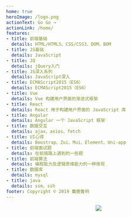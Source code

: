 ```yaml
---
home: true
heroImage: /logo.png
actionText: Go Go →
actionLink: /home/
features:
- title: 前端基础
  details: HTML/HTML5、CSS/CSS3、DOM、BOM
- title: JS基础
  details: JavaScript
- title: JQ
  details: jQuery入门
- title: JS深入系列
  details: JavaScript深入
- title: ECMAScript2015（ES6）
  details: ECMAScript2015（ES6）
- title: Vue
  details: Vue 构建用户界面的渐进式框架
- title: React
  details: React 用于构建用户界面的 JavaScript 库
- title: Angular
  details: Angular 一个 JavaScript 框架
- title: 数据交互
  details: ajax、axios、fetch
- title: UI心得
  details: Boostrap、Zui、Mui、Element、Uni-app
- title: 前端面试题
  details: 在前端路上遇到的一些题
- title: 前端算法
  details: 编程能力及逻辑思维能力的一种体现
- title: 数据库
  details: mysql
- title: java
  details: ssm、ssh
footer: Copyright © 2019 麋鹿鲁哟 
---
```


<p style="text-align: center;"><a href='https://clustrmaps.com/site/1awun'  title='Visit tracker'><img src='//clustrmaps.com/map_v2.png?cl=b3a6ed&w=386&t=tt&d=6n_2Reka274pZCis7lS3H0-FyHLmcYKHnF6GaOrBESE&co=c2e6ff&ct=ada8a8'/></a></p>

<a href="https://www.51.la/?20568423" target="_blank" style="display:none"><img alt="我要啦免费统计" src="//ia.51.la/go1?id=20568423&pvFlag=1" style="border:none" /></a>

